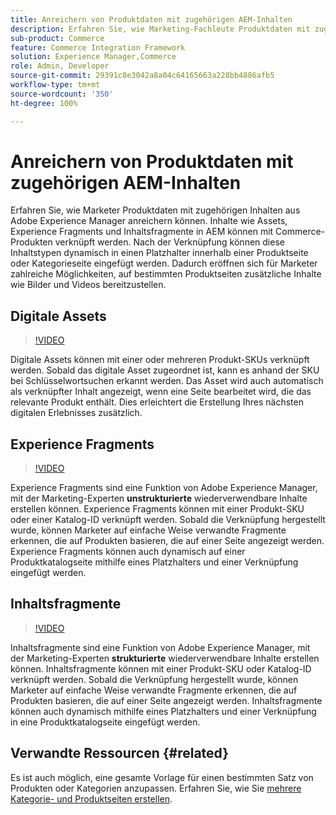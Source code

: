 ```yaml
---
title: Anreichern von Produktdaten mit zugehörigen AEM-Inhalten
description: Erfahren Sie, wie Marketing-Fachleute Produktdaten mit zugehörigen Inhalten aus Adobe Experience Manager anreichern können, indem sie Marketing-Inhalte dynamisch zu Produktseiten hinzufügen. Dadurch eröffnen sich für Marketing-Fachleute zahlreiche Möglichkeiten, auf bestimmten Produktseiten zusätzliche Inhalte wie Bilder und Videos bereitzustellen.
sub-product: Commerce
feature: Commerce Integration Framework
solution: Experience Manager,Commerce
role: Admin, Developer
source-git-commit: 29391c8e3042a8a04c64165663a228bb4886afb5
workflow-type: tm+mt
source-wordcount: '350'
ht-degree: 100%

---
```


# Anreichern von Produktdaten mit zugehörigen AEM-Inhalten

Erfahren Sie, wie Marketer Produktdaten mit zugehörigen Inhalten aus Adobe Experience Manager anreichern können. Inhalte wie Assets, Experience Fragments und Inhaltsfragmente in AEM können mit Commerce-Produkten verknüpft werden. Nach der Verknüpfung können diese Inhaltstypen dynamisch in einen Platzhalter innerhalb einer Produktseite oder Kategorieseite eingefügt werden. Dadurch eröffnen sich für Marketer zahlreiche Möglichkeiten, auf bestimmten Produktseiten zusätzliche Inhalte wie Bilder und Videos bereitzustellen.

## Digitale Assets

>[!VIDEO](https://video.tv.adobe.com/v/339121/?quality=12&learn=on)

Digitale Assets können mit einer oder mehreren Produkt-SKUs verknüpft werden. Sobald das digitale Asset zugeordnet ist, kann es anhand der SKU bei Schlüsselwortsuchen erkannt werden. Das Asset wird auch automatisch als verknüpfter Inhalt angezeigt, wenn eine Seite bearbeitet wird, die das relevante Produkt enthält. Dies erleichtert die Erstellung Ihres nächsten digitalen Erlebnisses zusätzlich.

## Experience Fragments

>[!VIDEO](https://video.tv.adobe.com/v/333205/?quality=12&learn=on)

Experience Fragments sind eine Funktion von Adobe Experience Manager, mit der Marketing-Experten **unstrukturierte** wiederverwendbare Inhalte erstellen können. Experience Fragments können mit einer Produkt-SKU oder einer Katalog-ID verknüpft werden. Sobald die Verknüpfung hergestellt wurde, können Marketer auf einfache Weise verwandte Fragmente erkennen, die auf Produkten basieren, die auf einer Seite angezeigt werden. Experience Fragments können auch dynamisch auf einer Produktkatalogseite mithilfe eines Platzhalters und einer Verknüpfung eingefügt werden.

## Inhaltsfragmente

>[!VIDEO](https://video.tv.adobe.com/v/339182/?quality=12&learn=on)

Inhaltsfragmente sind eine Funktion von Adobe Experience Manager, mit der Marketing-Experten **strukturierte** wiederverwendbare Inhalte erstellen können. Inhaltsfragmente können mit einer Produkt-SKU oder Katalog-ID verknüpft werden. Sobald die Verknüpfung hergestellt wurde, können Marketer auf einfache Weise verwandte Fragmente erkennen, die auf Produkten basieren, die auf einer Seite angezeigt werden. Inhaltsfragmente können auch dynamisch mithilfe eines Platzhalters und einer Verknüpfung in eine Produktkatalogseite eingefügt werden.

## Verwandte Ressourcen {#related}

Es ist auch möglich, eine gesamte Vorlage für einen bestimmten Satz von Produkten oder Kategorien anzupassen. Erfahren Sie, wie Sie [mehrere Kategorie- und Produktseiten erstellen](/help/commerce/cif/configuring/multi-template-usage.md).
